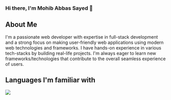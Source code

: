 ### Hi there, I'm Mohib Abbas Sayed 👋

## About Me
I'm a passionate web developer with expertise in full-stack development and a strong focus on making user-friendly web applications using modern web technologies and frameworks. I have hands-on experience in various tech-stacks by building real-life projects. I'm always eager to learn new frameworks/technologies that contribute to the overall seamless experience of users.

## Languages I'm familiar with
<img src="https://www.google.com/url?sa=i&url=https%3A%2F%2Fen.wikipedia.org%2Fwiki%2FHTML&psig=AOvVaw2V1EbnJVVSwtG5c_k6NvaC&ust=1687600119640000&source=images&cd=vfe&ved=0CBEQjRxqFwoTCIjEqb-O2f8CFQAAAAAdAAAAABAE"/>
